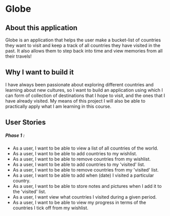 # Globe

## About this application 
Globe is an application that helps the user make a bucket-list of countries they want to visit and keep a 
track of all countries they have visited in the past. It also allows them to step back into time and view memories 
from all their travels!
## Why I want to build it 
I have always been passionate about exploring different countries and learning about new cultures, so I want to
build an application using which I can form of collection of destinations that I hope to visit, and the
ones that I have already visited. My means of this project I will also be able to practically apply what I am learning
in this course.

## User Stories 
##### Phase 1 :
- As a user, I want to be able to view a list of all countries of the world.
- As a user, I want to be able to add countries to my wishlist.
- As a user, I want to be able to remove countries from my wishlist.
- As a user, I want to be able to add countries to my 'visited' list. 
- As a user, I want to be able to remove countries from my 'visited' list.
- As a user, I want to be able to add when (date) I visited a particular country.
- As a user, I want to be able to store notes and pictures when I add it to the 'visited' list.
- As a user, I want view what countries I visited during a given period.
- As a user, I want to be able to view my progress in terms of the countries I tick off from my wishlist.




